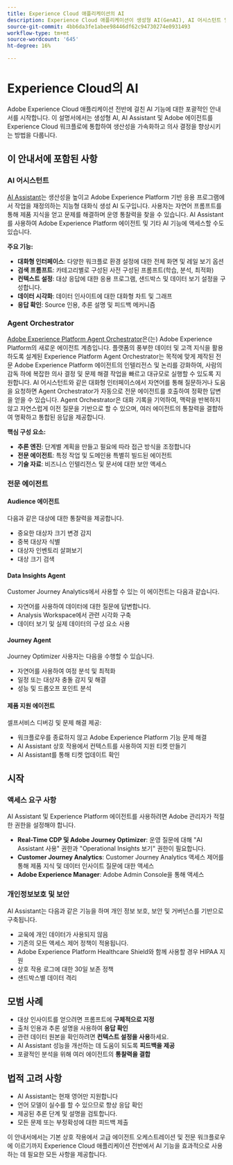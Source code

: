 ```yaml
---
title: Experience Cloud 애플리케이션의 AI
description: Experience Cloud 애플리케이션이 생성형 AI(GenAI), AI 어시스턴트 및 에이전틱 AI를 어떻게 사용하는지 알아봅니다.
source-git-commit: 4bb6da3fe1abee98446df62c94730274e0931493
workflow-type: tm+mt
source-wordcount: '645'
ht-degree: 16%

---
```


# Experience Cloud의 AI

Adobe Experience Cloud 애플리케이션 전반에 걸친 AI 기능에 대한 포괄적인 안내서를 시작합니다. 이 설명서에서는 생성형 AI, AI Assistant 및 Adobe 에이전트를 Experience Cloud 워크플로에 통합하여 생산성을 가속화하고 의사 결정을 향상시키는 방법을 다룹니다.

## 이 안내서에 포함된 사항

### AI 어시스턴트

[AI Assistant](./ai-assistant/ai-assistant-ui.md)는 생산성을 높이고 Adobe Experience Platform 기반 응용 프로그램에서 작업을 재정의하는 지능형 대화식 생성 AI 도구입니다. 사용자는 자연어 프롬프트를 통해 제품 지식을 얻고 문제를 해결하며 운영 통찰력을 찾을 수 있습니다. AI Assistant를 사용하여 Adobe Experience Platform 에이전트 및 기타 AI 기능에 액세스할 수도 있습니다.

**주요 기능:**

- **대화형 인터페이스**: 다양한 워크플로 환경 설정에 대한 전체 화면 및 레일 보기 옵션
- **검색 프롬프트**: 카테고리별로 구성된 사전 구성된 프롬프트(학습, 분석, 최적화)
- **컨텍스트 설정**: 대상 응답에 대한 응용 프로그램, 샌드박스 및 데이터 보기 설정을 구성합니다.
- **데이터 시각화**: 데이터 인사이트에 대한 대화형 차트 및 그래프
- **응답 확인**: Source 인용, 추론 설명 및 피드백 메커니즘

### Agent Orchestrator

[Adobe Experience Platform Agent Orchestrator](./agents/agent-orchestrator.md)은(는) Adobe Experience Platform의 새로운 에이전트 계층입니다. 플랫폼의 풍부한 데이터 및 고객 지식을 활용하도록 설계된 Experience Platform Agent Orchestrator는 목적에 맞게 제작된 전문 Adobe Experience Platform 에이전트의 인텔리전스 및 논리를 강화하여, 사람의 감독 하에 복잡한 의사 결정 및 문제 해결 작업을 빠르고 대규모로 실행할 수 있도록 지원합니다. AI 어시스턴트와 같은 대화형 인터페이스에서 자연어를 통해 질문하거나 도움을 요청하면 Agent Orchestrator가 자동으로 전문 에이전트를 호출하여 정확한 답변을 얻을 수 있습니다. Agent Orchestrator은 대화 기록을 기억하여, 맥락을 반복하지 않고 자연스럽게 이전 질문을 기반으로 할 수 있으며, 여러 에이전트의 통찰력을 결합하여 명확하고 통합된 응답을 제공합니다.

**핵심 구성 요소:**

- **추론 엔진**: 단계별 계획을 만들고 필요에 따라 접근 방식을 조정합니다
- **전문 에이전트**: 특정 작업 및 도메인용 특별히 빌드된 에이전트
- **기술 자료**: 비즈니스 인텔리전스 및 문서에 대한 보안 액세스

### 전문 에이전트

#### Audience 에이전트

다음과 같은 대상에 대한 통찰력을 제공합니다.

- 중요한 대상자 크기 변경 감지
- 중복 대상자 식별
- 대상자 인벤토리 살펴보기
- 대상 크기 검색

#### Data Insights Agent

Customer Journey Analytics에서 사용할 수 있는 이 에이전트는 다음과 같습니다.

- 자연어를 사용하여 데이터에 대한 질문에 답변합니다.
- Analysis Workspace에서 관련 시각화 구축
- 데이터 보기 및 실제 데이터의 구성 요소 사용

#### Journey Agent

Journey Optimizer 사용자는 다음을 수행할 수 있습니다.

- 자연어를 사용하여 여정 분석 및 최적화
- 일정 또는 대상자 충돌 감지 및 해결
- 성능 및 드롭오프 포인트 분석

#### 제품 지원 에이전트

셀프서비스 디버깅 및 문제 해결 제공:

- 워크플로우를 종료하지 않고 Adobe Experience Platform 기능 문제 해결
- AI Assistant 상호 작용에서 컨텍스트를 사용하여 지원 티켓 만들기
- AI Assistant를 통해 티켓 업데이트 확인

## 시작

### 액세스 요구 사항

AI Assistant 및 Experience Platform 에이전트를 사용하려면 Adobe 관리자가 적절한 권한을 설정해야 합니다.

- **Real-Time CDP 및 Adobe Journey Optimizer**: 운영 질문에 대해 &quot;AI Assistant 사용&quot; 권한과 &quot;Operational Insights 보기&quot; 권한이 필요합니다.
- **Customer Journey Analytics**: Customer Journey Analytics 액세스 제어를 통해 제품 지식 및 데이터 인사이트 질문에 대한 액세스
- **Adobe Experience Manager**: Adobe Admin Console을 통해 액세스

### 개인정보보호 및 보안

AI Assistant는 다음과 같은 기능을 하며 개인 정보 보호, 보안 및 거버넌스를 기반으로 구축됩니다.

- 교육에 개인 데이터가 사용되지 않음
- 기존의 모든 액세스 제어 정책이 적용됩니다.
- Adobe Experience Platform Healthcare Shield와 함께 사용할 경우 HIPAA 지원
- 상호 작용 로그에 대한 30일 보존 정책
- 샌드박스별 데이터 격리

## 모범 사례

- 대상 인사이트를 얻으려면 프롬프트에 **구체적으로 지정**
- 출처 인용과 추론 설명을 사용하여 **응답 확인**
- 관련 데이터 원본을 확인하려면 **컨텍스트 설정을 사용**&#x200B;하세요.
- AI Assistant 성능을 개선하는 데 도움이 되도록 **피드백을 제공**
- 포괄적인 분석을 위해 여러 에이전트의 **통찰력을 결합**

## 법적 고려 사항

- AI Assistant는 현재 영어만 지원합니다
- 언어 모델이 실수를 할 수 있으므로 항상 응답 확인
- 제공된 추론 단계 및 설명을 검토합니다.
- 모든 문제 또는 부정확성에 대한 피드백 제출

이 안내서에서는 기본 상호 작용에서 고급 에이전트 오케스트레이션 및 전문 워크플로우에 이르기까지 Experience Cloud 애플리케이션 전반에서 AI 기능을 효과적으로 사용하는 데 필요한 모든 사항을 제공합니다.
